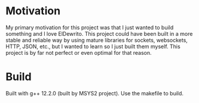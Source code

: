 # Motivation
My primary motivation for this project was that I just wanted to build something and I love ElDewrito. This project could have been built in a more stable and reliable way by using mature libraries for sockets, websockets, HTTP, JSON, etc., but I wanted to learn so I just built them myself. This project is by far not perfect or even optimal for that reason. 

# Build
Built with g++ 12.2.0 (built by MSYS2 project). Use the makefile to build.
